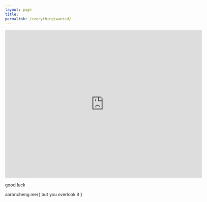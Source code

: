 ```yaml
---
layout: page
title: 
permalink: /everythingiwanted/
---
```


<iframe width="640" height="480" src="https://www.youtube.com/embed/kgUBBbKrL3E?modestbranding=1" frameborder="0" allow="accelerometer; autoplay; encrypted-media; gyroscope; picture-in-picture" allowfullscreen></iframe>

good luck

aaroncheng.me/{ but you overlook it  }
